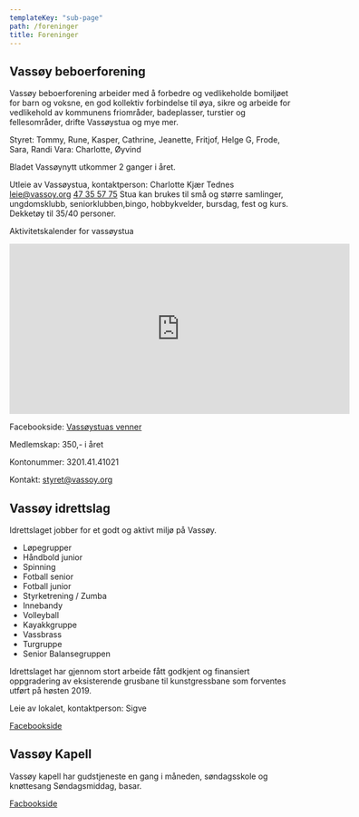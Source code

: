 ```yaml
---
templateKey: "sub-page"
path: /foreninger
title: Foreninger
---
```


## Vassøy beboerforening

Vassøy beboerforening arbeider med å forbedre og vedlikeholde bomiljøet for barn og voksne, en god kollektiv forbindelse til øya, sikre og arbeide for vedlikehold av kommunens friområder, badeplasser, turstier og fellesområder, drifte Vassøystua og mye mer.

Styret: Tommy, Rune, Kasper, Cathrine, Jeanette, Fritjof, Helge G, Frode, Sara, Randi
Vara: Charlotte, Øyvind

Bladet Vassøynytt utkommer 2 ganger i året.

Utleie av Vassøystua, kontaktperson: Charlotte Kjær Tednes [leie@vassoy.org](mailto:leie@vassoy.org) [47 35 57 75](tel:47355775)
Stua kan brukes til små og større samlinger, ungdomsklubb, seniorklubben,bingo, hobbykvelder, bursdag, fest og kurs. Dekketøy til 35/40 personer.

Aktivitetskalender for vassøystua

<iframe src="https://calendar.google.com/calendar/embed?height=600&amp;wkst=2&amp;bgcolor=%23ffffff&amp;ctz=Europe%2FCopenhagen&amp;src=NDk4OGdhNTJlbHNyMDl2bGVlbDRsOGs0OGdAZ3JvdXAuY2FsZW5kYXIuZ29vZ2xlLmNvbQ&amp;color=%23009688&amp;hl=no&amp;showTitle=0&amp;showPrint=0&amp;showTabs=0&amp;showCalendars=0&amp;showTz=0&amp;showDate=1" style="border-width:0" width="600" height="300" frameborder="0" scrolling="no"></iframe>

Facebookside: [Vassøystuas venner](https://www.facebook.com/groups/293240757368328/)

Medlemskap: 350,- i året

Kontonummer: 3201.41.41021

Kontakt: [styret@vassoy.org](mailto:styret@vassoy.org)

## Vassøy idrettslag

Idrettslaget jobber for et godt og aktivt miljø på Vassøy.

- Løpegrupper
- Håndbold junior
- Spinning
- Fotball senior
- Fotball junior
- Styrketrening / Zumba
- Innebandy
- Volleyball
- Kayakkgruppe
- Vassbrass
- Turgruppe
- Senior Balansegruppen

Idrettslaget har gjennom stort arbeide fått godkjent og finansiert oppgradering av eksisterende grusbane til kunstgressbane som forventes utført på høsten 2019.

Leie av lokalet, kontaktperson: Sigve

[Facebookside](https://www.facebook.com/groups/220009571446373/)

## Vassøy Kapell

Vassøy kapell har gudstjeneste en gang i måneden, søndagsskole og knøttesang
Søndagsmiddag, basar.

[Facbookside](https://www.facebook.com/Vassoybedehus/)
